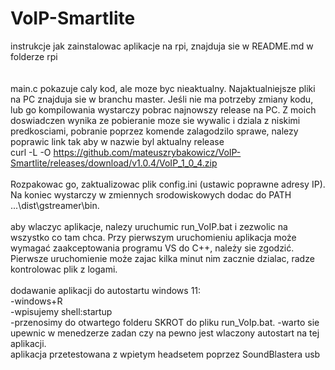 # VoIP-Smartlite
instrukcje jak zainstalowac aplikacje na rpi, znajduja sie  w README.md w folderze rpi  
\
\
main.c pokazuje caly kod, ale moze byc nieaktualny. Najaktualniejsze pliki na PC znajduja sie w branchu master. Jeśli nie ma potrzeby zmiany kodu, lub go kompilowania wystarczy pobrac 
najnowszy release na PC. Z moich doswiadczen wynika ze pobieranie moze sie wywalic i dziala z niskimi predkosciami, pobranie poprzez komende zalagodzilo sprawe, nalezy poprawic link tak aby w nazwie byl aktualny release  
curl -L -O https://github.com/mateuszrybakowicz/VoIP-Smartlite/releases/download/v1.0.4/VoIP_1_0_4.zip  
\
Rozpakowac go, zaktualizowac plik config.ini (ustawic poprawne adresy IP). Na koniec wystarczy w zmiennych srodowiskowych dodac do PATH 
...\dist\gstreamer\bin.  
\
aby wlaczyc aplikacje, nalezy uruchumic run_VoIP.bat i zezwolic na wszystko co tam chca. Przy pierwszym uruchomieniu aplikacja może wymagać zaakceptowania programu VS do C++, należy sie zgodzić. Pierwsze uruchomienie może zajac kilka minut nim zacznie dzialac, radze kontrolowac plik z logami.  
\
dodawanie aplikacji do autostartu windows 11:  
-windows+R  
-wpisujemy shell:startup  
-przenosimy do otwartego folderu SKROT do pliku run_VoIp.bat. 
-warto sie upewnic w menedzerze zadan czy na pewno jest wlaczony autostart na tej aplikacji. 
\
aplikacja przetestowana z wpietym headsetem poprzez SoundBlastera usb
